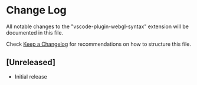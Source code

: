 # Change Log

All notable changes to the "vscode-plugin-webgl-syntax" extension will be documented in this file.

Check [Keep a Changelog](http://keepachangelog.com/) for recommendations on how to structure this file.

## [Unreleased]

- Initial release